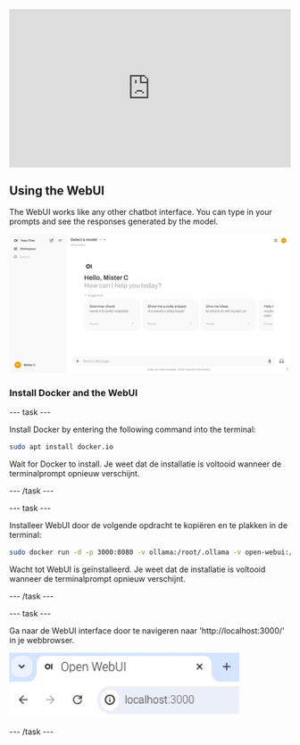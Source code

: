 <html>
  <div style="position: relative; overflow: hidden; padding-top: 56.25%;">
    <iframe style="position: absolute; top: 0; left: 0; right: 0; width: 100%; height: 100%; border: none;" src="https://www.youtube.com/embed/xx0VQ0RJc8A?rel=0&cc_load_policy=1" allowfullscreen allow="accelerometer; autoplay; clipboard-write; encrypted-media; gyroscope; picture-in-picture; web-share">
    </iframe>
  </div>
</html>

## Using the WebUI

The WebUI works like any other chatbot interface. You can type in your prompts and see the responses generated by the model.

![User interface of a web application showing a greeting message "Hello, Mister C" and the question "How can I help you today?". There are four suggested prompts below: "Grammar check", "Show me a code snippet", "Give me ideas", and part of another prompt. The left sidebar includes options for "New Chat", "Workspace", and "Search". The top-right corner shows a circular user icon with "MC" initials.](images/webUI.png)

### Install Docker and the WebUI

\--- task ---

Install Docker by entering the following command into the terminal:

```bash
sudo apt install docker.io
```

Wait for Docker to install. Je weet dat de installatie is voltooid wanneer de terminalprompt opnieuw verschijnt.

\--- /task ---

\--- task ---

Installeer WebUI door de volgende opdracht te kopiëren en te plakken in de terminal:

```bash
sudo docker run -d -p 3000:8080 -v ollama:/root/.ollama -v open-webui:/app/backend/data --name open-webui --restart always ghcr.io/open-webui/open-webui:ollama
```

Wacht tot WebUI is geïnstalleerd. Je weet dat de installatie is voltooid wanneer de terminalprompt opnieuw verschijnt.

\--- /task ---

\--- task ---

Ga naar de WebUI interface door te navigeren naar 'http://localhost:3000/' in je webbrowser.

![Een browsertabblad met de titel "Open WebUI" toont de URL "localhost:3000" in de adresbalk.](images/localhostURL.png)

\--- /task ---
